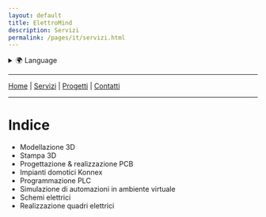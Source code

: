 ```yaml
---
layout: default
title: ElettroMind
description: Servizi
permalink: /pages/it/servizi.html
---
```


<details>
  <summary>🌍 Language</summary>
  <ul>
    <li><a href="/pages/it/servizi.html">🇮🇹 Italiano</a></li>
    <li><a href="/pages/en/services.html">🇬🇧 English</a></li>
  </ul>
</details>

***

[Home](/index.html) | [Servizi](/pages/it/servizi.html) | [Progetti](/pages/it/progetti.html) | [Contatti](/pages/it/contatti.html)

***

# Indice
- Modellazione 3D
- Stampa 3D
- Progettazione & realizzazione PCB
- Impianti domotici Konnex
- Programmazione PLC
- Simulazione di automazioni in ambiente virtuale
- Schemi elettrici
- Realizzazione quadri elettrici
